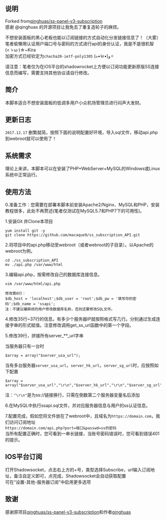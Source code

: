 说明
---
Forked from[qinghuas/ss-panel-v3-subscription](https://github.com/qinghuas/ss-panel-v3-subscription)<br>
感谢 @qinghuas 的开源项目让我免去了重复造轮子的麻烦。<br>

不想安装面板的黑心老板也能以订阅链接的方式自动化分发链接信息了！（大雾）<br>
笔者偷懒用认证用户端口号与密码的方式进行api的身份认证，我是不是很机智(<ゝω·)☆~Kira <br>
加密方式已经钦定为`chacha20-ietf-poly1305` (๑•̀ㅂ•́)و✧ <br>

请注意：笔者仅为在iOS平台的shadowrocket上方便以订阅功能更新原版SS连接信息而编写，需要支持其他协议请自行修改。<br>

简介
---
本脚本适合不想安装面板的低调多用户小众机场管理员进行闷声大发财。<br>

更新日志
---
`2017.12.17` 删繁就简，按照下面的说明配置好环境，导入sql文件，移动api.php到webroot就可以使用了！

系统需求
---

理论上来讲，本脚本可以在安装了PHP+WebServer+MySQL的Windows或Linux系统中正常运行。<br>

使用方法
---

0.准备工作：您需要在部署本脚本前安装Apache2/Nginx、MySQL和PHP，安装教程很多，此处不再赘述(笔者仅测试在MySQL5.7和PHP7下的可用性)。

1.安装Git 并Clone本项目

    yum install git -y
    git clone https://github.com/macaque9/ss_subscription_API.git
    
2.将项目中的api.php移动至webroot（或者webroot的子目录）。以Apache的webroot为例。

    cd ./ss_subscription_API
    mv ./api.php /var/www/html

3.编辑api.php，按需修改自己的数据库连接信息。

    vim /var/www/html/api.php
    
    修改第6行：
    $db_host = 'localhost';$db_user = 'root';$db_pw = '填写你的密码';$db_name = 'ssapi';
    注：不建议嫌麻烦的用户修改数据库名称，否则还要修改SQL文件。

4.修改35行~37行的信息。有多少个服务器IP就按照格式写几行。分别通过生成连接字串的形式赋值。注意修改调用get_ss_url函数中的第一个字段。

5.修改39行，拼接所有server_**_url字串

当服务器只有一台时<br>

    $array = array("$server_usa_url");

当有多台服务器`server_usa_url`，`server_hk_url`，`server_sg_url`时，应按照如下配置

    $array = array("$server_usa_url","\r\n","$server_hk_url","\r\n","$server_sg_url");

注：`"\r\n"`是为ss://链接换行，只需在倒数第二个服务器变量名后添加

6.在MySQL中执行ssapi.sql文件，并对应服务器信息与用户的ss认证信息。

7.配置完成，假如您将文件放在了webroot中，且域名为`https://domain.com`，我们访问订阅地址<br>
`https://domain.com/api.php?port=端口&passwd=ss的密码`<br>
当所有配置正确时，您可看到一串长链接，当账号密码错误时，您可看到错误401的提示。<br>

IOS平台订阅
---
打开Shadowsocket，点击右上方的+号，类型选择Subscribe，url输入订阅地址，备注自定义即可，点完成，Shadowsocket会自动获取配置<br>
可在“设置-其他-服务器订阅”中启用更多选项<br>

致谢
---
感谢原项目[qinghuas/ss-panel-v3-subscription](https://github.com/qinghuas/ss-panel-v3-subscription)和作者[qinghuas](https://github.com/qinghuas)
